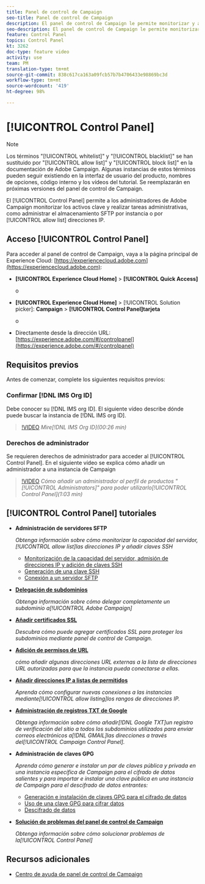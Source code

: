 ```yaml
---
title: Panel de control de Campaign
seo-title: Panel de control de Campaign
description: El panel de control de Campaign le permite monitorizar y administrar su almacenamiento SFTP por instancia y direcciones IP de lista de permitidos.
seo-description: El panel de control de Campaign le permite monitorizar y administrar su almacenamiento SFTP por instancia y direcciones IP de lista de permitidos.
feature: Control Panel
topics: Control Panel
kt: 3262
doc-type: feature video
activity: use
team: PM
translation-type: tm+mt
source-git-commit: 838c617ca163a09fcb57b7b4706433e98869bc3d
workflow-type: tm+mt
source-wordcount: '419'
ht-degree: 98%

---
```



# [!UICONTROL Control Panel]

>[!NOTE]
>
>Los términos &quot;[!UICONTROL whitelist]&quot; y &quot;[!UICONTROL blacklist]&quot; se han sustituido por &quot;[!UICONTROL allow list]&quot; y &quot;[!UICONTROL block list]&quot; en la documentación de Adobe Campaign.
>Algunas instancias de estos términos pueden seguir existiendo en la interfaz de usuario del producto, nombres de opciones, código interno y los vídeos del tutorial. Se reemplazarán en próximas versiones del panel de control de Campaign.

El [!UICONTROL Control Panel] permite a los administradores de Adobe Campaign monitorizar los activos clave y realizar tareas administrativas, como administrar el almacenamiento SFTP por instancia o por [!UICONTROL allow list] direcciones IP.

## Acceso [!UICONTROL Control Panel]

Para acceder al panel de control de Campaign, vaya a la página principal de Experience Cloud: [https://experiencecloud.adobe.com](https://experiencecloud.adobe.com):

* **[!UICONTROL Experience Cloud Home]** > **[!UICONTROL Quick Access]**

   o
* **[!UICONTROL Experience Cloud Home]**  > [!UICONTROL Solution picker]: **Campaign** > **[!UICONTROL Control Panel]tarjeta**

   o

* Directamente desde la dirección URL: [https://experience.adobe.com/#/controlpanel](https://experience.adobe.com/#/controlpanel)

## Requisitos previos

Antes de comenzar, complete los siguientes requisitos previos:

### Confirmar [!DNL IMS Org ID]

Debe conocer su [!DNL IMS org ID]. El siguiente vídeo describe dónde puede buscar la instancia de [!DNL IMS org ID].

>[!VIDEO](https://video.tv.adobe.com/v/27183?quality=12)
*Mire[!DNL IMS Org ID](00:26 min)*

### Derechos de administrador

Se requieren derechos de administrador para acceder al [!UICONTROL Control Panel].
En el siguiente vídeo se explica cómo añadir un administrador a una instancia de Campaign

>[!VIDEO](https://video.tv.adobe.com/v/27147?quality=12)
*Cómo añadir un administrador al perfil de productos &quot;[!UICONTROL Administrators]&quot; para poder utilizarlo[!UICONTROL Control Panel](1:03 min)*

## [!UICONTROL Control Panel] tutoriales

* **Administración de servidores SFTP**

   *Obtenga información sobre cómo monitorizar la capacidad del servidor,[!UICONTROL allow list]las direcciones IP y añadir claves SSH*

   * [Monitorización de la capacidad del servidor, admisión de direcciones IP y adición de claves SSH](/help/monitoring-campaign-classic/control-panel/monitoring-server-capacity-allow-listing-adding-ssh-key.md)
   * [Generación de una clave SSH](/help/monitoring-campaign-classic/control-panel/generate-ssh-key.md)
   * [Conexión a un servidor SFTP](/help/monitoring-campaign-classic/control-panel/connect-to-sftp-server.md)

* **[Delegación de subdominios](/help/monitoring-campaign-classic/control-panel/subdomain-delegation.md)**

   *Obtenga información sobre cómo delegar completamente un subdominio a[!UICONTROL Adobe Campaign]*

* **[Añadir certificados SSL](/help/monitoring-campaign-classic/control-panel/adding-ssl-certificates.md)**

   *Descubra cómo puede agregar certificados SSL para proteger los subdominios mediante panel de control de Campaign.*

* **[Adición de permisos de URL](/help/monitoring-campaign-classic/control-panel/adding-url-permissions.md)**

   *cómo añadir algunas direcciones URL externas a la lista de direcciones URL autorizadas para que la instancia pueda conectarse a ellas.*

* **[Añadir direcciones IP a listas de permitidos](/help/monitoring-campaign-classic/control-panel/ip-allow-listing.md)**

   *Aprenda cómo configurar nuevas conexiones a las instancias mediante[!UICONTROL allow listing]los rangos de direcciones IP.*

* **[Administración de registros TXT de Google](/help/monitoring-campaign-classic/control-panel/google-txt-record-management.md)**

   *Obtenga información sobre cómo añadir[!DNL Google TXT]un registro de verificación del sitio a todos los subdominios utilizados para enviar correos electrónicos a[!DNL GMAIL]las direcciones a través del[!UICONTROL Campaign Control Panel].*

* **Administración de claves GPG**

   *Aprenda cómo generar e instalar un par de claves pública y privada en una instancia específica de Campaign para el cifrado de datos salientes y para importar e instalar una clave pública en una instancia de Campaign para el descifrado de datos entrantes:*

   * [Generación e instalación de claves GPG para el cifrado de datos](./gpg-key-management/generating-and-installing-gpg-keys-for-data-encryption.md)
   * [Uso de una clave GPG para cifrar datos](./gpg-key-management/using-a-gpg-key-to-encrypt-data.md)
   * [Descifrado de datos](./gpg-key-management/decrypting-data.md)

* **[Solución de problemas del panel de control de Campaign](/help/monitoring-campaign-classic/control-panel/trouble-shooting.md)**

   *Obtenga información sobre cómo solucionar problemas de la[!UICONTROL Control Panel]*

## Recursos adicionales

* [Centro de ayuda de panel de control de Campaign](https://docs.adobe.com/content/help/es-ES/control-panel/using/control-panel-home.html)
